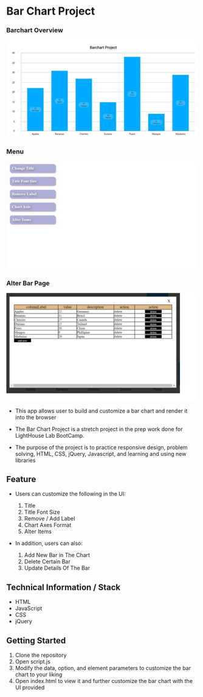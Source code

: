 # Bar Chart Project

### Barchart Overview
![gif1](./pic/barChart.png)
### Menu
![gif2](./pic/Menu.png)
### Alter Bar Page
![gif3](./pic/Alter.png)

* This app allows user to build and customize a bar chart and render it into the browser

* The Bar Chart Project is a stretch project in the prep work done for LightHouse Lab BootCamp.

* The purpose of the project is to practice responsive design, problem solving, HTML, CSS, jQuery, Javascript, and learning and using new libraries



## Feature
* Users can customize the following in the UI:
  1) Title
  2) Title Font Size
  3) Remove / Add Label
  4) Chart Axes Format
  5) Alter Items

* In addition, users can also:
  1) Add New Bar in The Chart
  2) Delete Certain Bar
  3) Update Details Of The Bar
  

## Technical Information / Stack
* HTML
* JavaScript
* CSS
* jQuery


## Getting Started
1) Clone the repository
2) Open script.js
3) Modify the data, option, and element parameters to customize the bar chart to your liking 
4) Open index.html to view it and further customize the bar chart with the UI provided
